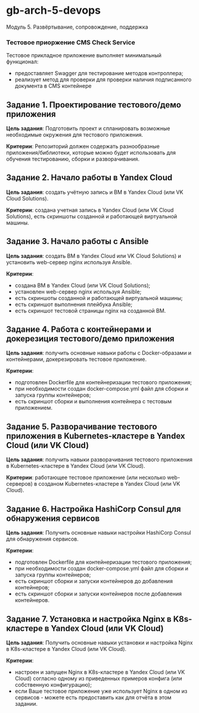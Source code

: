 # gb-arch-5-devops
Модуль 5. Развёртывание, сопровождение, поддержка

### Тестовое приоржение CMS Check Service
Тестовое прикладное приложение выполняет минимальный функционал: 
- предоставляет Swagger для тестирование методов контроллера;
- реализует метод для проверки для проверки наличия подписанного документа в CMS контейнере

## Задание 1. Проектирование тестового/демо приложения
**Цель задания**: Подготовить проект и спланировать возможные необходимые окружения для тестового приложения.

**Критерии**: Репозиторий должен содержать разнообразные приложения/библиотеки, которые можно будет использовать для обучения тестированию, сборки и разворачивания.

## Задание 2. Начало работы в Yandex Cloud
**Цель задания**: создать учётную запись и ВМ в Yandex Cloud (или VK Cloud Solutions).

**Критерии**: создана учетная запись в Yandex Cloud (или VK Cloud Solutions), есть скриншоты созданной и работающей виртуальной машины.

## Задание 3. Начало работы c Ansible
**Цель задания**: создать ВМ в Yandex Cloud или VK Cloud Solutions) и установить web-сервер nginx используя Ansible.

**Критерии**: 
* создана ВМ в Yandex Cloud (или VK Cloud Solutions);
* установлен web-сервер nginx используя Ansible;
* есть скриншоты созданной и работающей виртуальной машины;
* есть скриншот выполнения плейбука Ansible;
* есть скриншот тестовой страницы nginx на созданной ВМ.

## Задание 4. Работа с контейнерами и докерезиция тестового/демо приложения
**Цель задания**: получить основные навыки работы с Docker-образами и контейнерами, докерезировать тестовое приложение.

**Критерии**: 
* подготовлен Dockerfile для контейнеризации тестового приложения;
* при необходимости создан docker-compose.yml файл для сборки и запуска группы контейнеров;
* есть скриншот сборки и выполнения контейнера с тестовым приложением.

## Задание 5. Разворачивание тестового приложения в Kubernetes-кластере в Yandex Cloud (или VK Cloud)
**Цель задания**: получить навыки разворачивания тестового приложения в Kubernetes-кластере в Yandex Cloud (или VK Cloud).

**Критерии**: работающее тестовое приложение (или несколько web-серверов) в созданом Kubernetes-кластере в Yandex Cloud (или VK Cloud).

## Задание 6. Настройка HashiCorp Consul для обнаружения сервисов
**Цель задания**: Получить основные навыки настройки HashiCorp Consul для обнаружения сервисов.

**Критерии**:
* подготовлен Dockerfile для контейнеризации тестового приложения;
* при необходимости создан docker-compose.yml файл для сборки и запуска группы контейнеров;
* есть скриншот сборки и запуски контейнеров до добавления контейнеров;
* есть скриншот сборки и запуски контейнеров после добавления контейнеров.

## Задание 7. Установка и настройка Nginx в K8s-кластере в Yandex Cloud (или VK Cloud)
**Цель задания**: Получить основные навыки установки и настройка Nginx в K8s-кластере в Yandex Cloud (или VK Cloud).

**Критерии**:
* настроен и запущен Nginx в K8s-кластере в Yandex Cloud (или VK Cloud) согласно одному из приведенных примеров конфига (или собственную конфигурацию);
* если Ваше тестовое приложение уже использует Nginx в одном из сервисов - можете есть предоставить как для отчёта в этом задании.